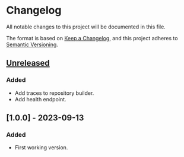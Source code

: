 # Changelog

All notable changes to this project will be documented in this file.

The format is based on [Keep a Changelog](https://keepachangelog.com/en/1.0.0/),
and this project adheres to [Semantic Versioning](https://semver.org/spec/v2.0.0.html).

## [Unreleased]

### Added

- Add traces to repository builder.
- Add health endpoint.

## [1.0.0] - 2023-09-13

### Added

- First working version.

<!-- 
## [1.1.1] - 2023-03-05
## [0.0.1] - 2014-05-31
[0.0.2]: https://github.com/ibice/opa-bundle-github/compare/v0.0.1...v0.0.2
[0.0.1]: https://github.com/ibice/opa-bundle-github/releases/tag/v0.0.1
[unreleased]: https://github.com/ibice/opa-bundle-github/compare/v1.1.1...HEAD
-->

[unreleased]: https://github.com/ibice/opa-bundle-github/compare/v1.0.0...HEAD
[0.0.1]: https://github.com/ibice/opa-bundle-github/releases/tag/v1.0.0
